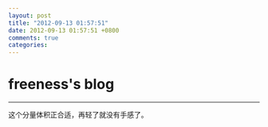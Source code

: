 ```yaml
---
layout: post
title: "2012-09-13 01:57:51"
date: 2012-09-13 01:57:51 +0800
comments: true
categories: 
---
```


# freeness's blog

----------

>
这个分量体积正合适，再轻了就没有手感了。